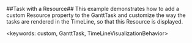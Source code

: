 ##Task with a Resource##
This example demonstrates how to add a custom Resource property to the GanttTask and customize the way the tasks are rendered in the TimeLine, so that this Resource is displayed.

<keywords: custom, GanttTask, TimeLineVisualizationBehavior>